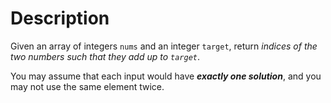 # Description

Given an array of integers `nums` and an integer `target`, return _indices of
the two numbers such that they add up to `target`_.

You may assume that each input would have **_exactly one solution_**, and you
may not use the same element twice.
